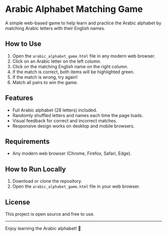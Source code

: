 # Arabic Alphabet Matching Game

A simple web-based game to help learn and practice the Arabic alphabet by matching Arabic letters with their English names.

## How to Use

1. Open the `arabic_alphabet_game.html` file in any modern web browser.
2. Click on an Arabic letter on the left column.
3. Click on the matching English name on the right column.
4. If the match is correct, both items will be highlighted green.
5. If the match is wrong, try again!
6. Match all pairs to win the game.

## Features

- Full Arabic alphabet (28 letters) included.
- Randomly shuffled letters and names each time the page loads.
- Visual feedback for correct and incorrect matches.
- Responsive design works on desktop and mobile browsers.

## Requirements

- Any modern web browser (Chrome, Firefox, Safari, Edge).

## How to Run Locally

1. Download or clone the repository.
2. Open the `arabic_alphabet_game.html` file in your web browser.

## License

This project is open source and free to use.

---

Enjoy learning the Arabic alphabet! 🎉
